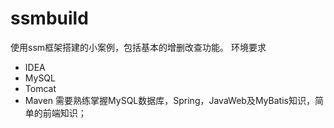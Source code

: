# ssmbuild
使用ssm框架搭建的小案例，包括基本的增删改查功能。
环境要求
* IDEA
* MySQL
* Tomcat
* Maven
需要熟练掌握MySQL数据库，Spring，JavaWeb及MyBatis知识，简单的前端知识；
